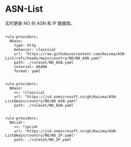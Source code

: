 
# ASN-List

实时更新 NO 的 ASN 和 IP 数据库。

<pre><code class="language-javascript">
rule-providers:
  NOasn:
    type: http
    behavior: classical
    url: "https://raw.githubusercontent.com/Kwisma/ASN-List/refs/heads/main/country/NO/NO_ASN.yaml"
    path: ./ruleset/NO_ASN.yaml
    interval: 86400
    format: yaml
</code></pre>

<pre><code class="language-javascript">
rule-providers:
  NOasn:
    <<: *classical
    url: "https://jsd.onmicrosoft.cn/gh/Kwisma/ASN-List@main/country/NO/NO_ASN.yaml"
    path: ./ruleset/NO_ASN.yaml
</code></pre>

<pre><code class="language-javascript">
rule-providers:
  NOcidr:
    <<: *ipcidr
    url: "https://jsd.onmicrosoft.cn/gh/Kwisma/ASN-List@main/country/NO/NO_IP.yaml"
    path: ./ruleset/NO_IP.yaml
</code></pre>